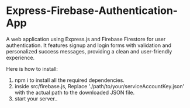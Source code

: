 # Express-Firebase-Authentication-App
A web application using Express.js and Firebase Firestore for user authentication. It features signup and login forms with validation and personalized success messages, providing a clean and user-friendly experience.

Here is how to install:
1. npm i to install all the required dependencies.
2. inside src/firebase.js, Replace './path/to/your/serviceAccountKey.json' with the actual path to the downloaded JSON file.
3. start your server.. 
